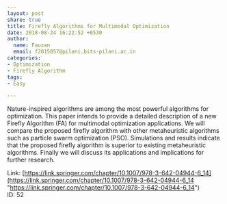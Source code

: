 ```yaml
---
layout: post
share: true
title: Firefly Algorithms for Multimodal Optimization
date: 2018-08-24 16:22:52 +0530
author:
  name: Fauzan
  email: f2015057@pilani.bits-pilani.ac.in
categories:
- Optimization
- Firefly Algorithm
tags:
- Easy

---
```

Nature-inspired algorithms are among the most powerful algorithms for optimization. This paper intends to provide a detailed description of a new Firefly Algorithm (FA) for multimodal optimization applications. We will compare the proposed firefly algorithm with other metaheuristic algorithms such as particle swarm optimization (PSO). Simulations and results indicate that the proposed firefly algorithm is superior to existing metaheuristic algorithms. Finally we will discuss its applications and implications for further research.

Link: [https://link.springer.com/chapter/10.1007/978-3-642-04944-6_14](https://link.springer.com/chapter/10.1007/978-3-642-04944-6_14 "https://link.springer.com/chapter/10.1007/978-3-642-04944-6_14")  
ID: 52